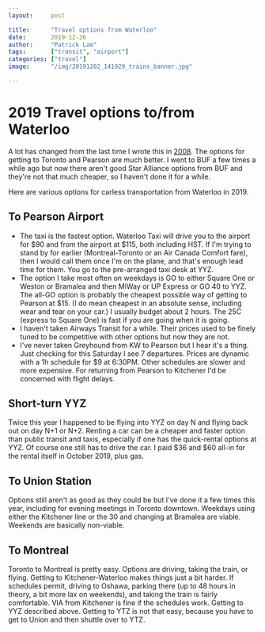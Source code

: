 ```yaml
---
layout:     post

title:      "Travel options from Waterloo"
date:       2019-12-26
author:     "Patrick Lam"
tags:       ["transit", "airport"]
categories: ["travel"]
image:      "/img/20191202_141929_trains_banner.jpg"

---
```


# 2019 Travel options to/from Waterloo

A lot has changed from the last time I wrote this in [2008](/posts/20080806-travel-from-waterloo/).
The options for getting to Toronto and Pearson are much better. I went to BUF a few times a while ago but
now there aren't good Star Alliance options from BUF and they're not that much cheaper, so I haven't done
it for a while.

Here are various options for carless transportation from Waterloo in 2019.

## To Pearson Airport

* The taxi is the fastest option. Waterloo Taxi will drive you to the
airport for $90 and from the airport at $115, both including HST.  If I'm
trying to stand by for earlier (Montreal-Toronto or an Air Canada Comfort fare),
then I would call them once I'm on the plane, and that's
enough lead time for them.  You go to the pre-arranged taxi desk at YYZ.
* The option I take most often on weekdays is GO to either Square One
or Weston or Bramalea and then MiWay or UP Express or GO 40 to
YYZ. The all-GO option is probably the cheapest possible way of
getting to Pearson at $15. (I do mean cheapest in an absolute sense, including wear and tear on your car.)
I usually budget about 2 hours. The 25C (express
to Square One) is fast if you are going when it is going.
* I haven't taken Airways Transit for a while. Their prices used to be
finely tuned to be competitive with other options but now they are not.
* I've never taken Greyhound from KW to Pearson but I hear it's a thing.
Just checking for this Saturday I see 7 departures. Prices are dynamic with
a 1h schedule for $9 at 6:30PM. Other schedules are slower and more expensive.
For returning from Pearson to Kitchener I'd be concerned with flight delays.

## Short-turn YYZ

Twice this year I happened to be flying into YYZ on day N and flying
back out on day N+1 or N+2. Renting a car can be a cheaper and faster
option than public transit and taxis, especially if one has the
quick-rental options at YYZ. Of course one still has to drive the
car. I paid $36 and $60 all-in for the rental itself in October 2019,
plus gas.

## To Union Station

Options still aren't as good as they could be but I've done it a few
times this year, including for evening meetings in Toronto
downtown. Weekdays using either the Kitchener line or the 30 and
changing at Bramalea are viable. Weekends are basically non-viable.

## To Montreal

Toronto to Montreal is pretty easy. Options are driving, taking the train,
or flying. Getting to Kitchener-Waterloo makes things just a bit harder.
If schedules permit, driving to Oshawa, parking there (up to 48 hours in theory,
a bit more lax on weekends), and taking the train is fairly comfortable. VIA from
Kitchener is fine if the schedules work. Getting to YYZ described above. Getting to
YTZ is not that easy, because you have to get to Union and then shuttle over to YTZ.